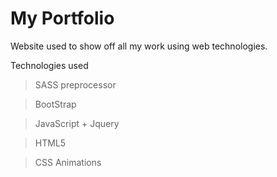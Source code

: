 # My Portfolio

Website used to show off all my work using web technologies. 

Technologies used
  > SASS preprocessor
  
  > BootStrap
  
  > JavaScript + Jquery
  
  > HTML5
  
  > CSS Animations
